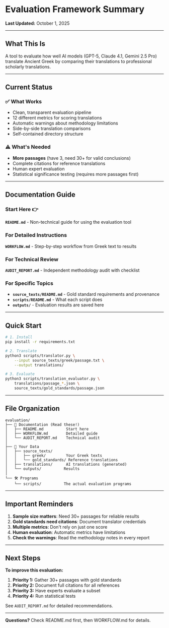 # Evaluation Framework Summary

**Last Updated:** October 1, 2025

---

## What This Is

A tool to evaluate how well AI models (GPT-5, Claude 4.1, Gemini 2.5 Pro) translate Ancient Greek by comparing their translations to professional scholarly translations.

---

## Current Status

### ✅ What Works
- Clean, transparent evaluation pipeline
- 12 different metrics for scoring translations
- Automatic warnings about methodology limitations
- Side-by-side translation comparisons
- Self-contained directory structure

### ⚠️ What's Needed
- **More passages** (have 3, need 30+ for valid conclusions)
- Complete citations for reference translations
- Human expert evaluation
- Statistical significance testing (requires more passages first)

---

## Documentation Guide

### Start Here 👉
**`README.md`** - Non-technical guide for using the evaluation tool

### For Detailed Instructions
**`WORKFLOW.md`** - Step-by-step workflow from Greek text to results

### For Technical Review
**`AUDIT_REPORT.md`** - Independent methodology audit with checklist

### For Specific Topics
- **`source_texts/README.md`** - Gold standard requirements and provenance
- **`scripts/README.md`** - What each script does
- **`outputs/`** - Evaluation results are saved here

---

## Quick Start

```bash
# 1. Install
pip install -r requirements.txt

# 2. Translate
python3 scripts/translator.py \
    --input source_texts/greek/passage.txt \
    --output translations/

# 3. Evaluate
python3 scripts/translation_evaluator.py \
    translations/passage_*.json \
    source_texts/gold_standards/passage.json
```

---

## File Organization

```
evaluation/
├── 📘 Documentation (Read these!)
│   ├── README.md          Start here
│   ├── WORKFLOW.md        Detailed guide
│   └── AUDIT_REPORT.md    Technical audit
│
├── 📂 Your Data
│   ├── source_texts/
│   │   ├── greek/         Your Greek texts
│   │   └── gold_standards/ Reference translations
│   ├── translations/      AI translations (generated)
│   └── outputs/          Results
│
└── 🛠️ Programs
    └── scripts/          The actual evaluation programs
```

---

## Important Reminders

1. **Sample size matters**: Need 30+ passages for reliable results
2. **Gold standards need citations**: Document translator credentials
3. **Multiple metrics**: Don't rely on just one score
4. **Human evaluation**: Automatic metrics have limitations
5. **Check the warnings**: Read the methodology notes in every report

---

## Next Steps

**To improve this evaluation:**

1. **Priority 1:** Gather 30+ passages with gold standards
2. **Priority 2:** Document full citations for all references  
3. **Priority 3:** Have experts evaluate a subset
4. **Priority 4:** Run statistical tests

See `AUDIT_REPORT.md` for detailed recommendations.

---

**Questions?** Check README.md first, then WORKFLOW.md for details.

